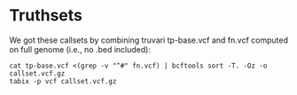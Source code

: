 # Truthsets
We got these callsets by combining truvari tp-base.vcf and fn.vcf computed on full genome (i.e., no .bed included):
```
cat tp-base.vcf <(grep -v "^#" fn.vcf) | bcftools sort -T. -Oz -o callset.vcf.gz
tabix -p vcf callset.vcf.gz
```

